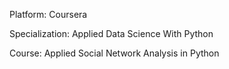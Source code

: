 Platform: Coursera

Specialization: Applied Data Science With Python

Course: Applied Social Network Analysis in Python
